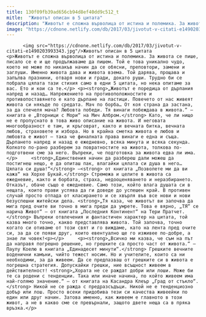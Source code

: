 ```yaml
---
title: 130f09fb39ad656cb94d8ef40dd9c512_t
mitle:  "Животът описан в 5 цитата"
description: "Животът е сложна върволица от истина и полемика. За живота се пише, писало се е и ще продължаваме да пишем. Той е това уникално чудо, което не може по никакъв начин да се обясни, преповтори, замени и заглуши. Именно живота дава и живота взема. Той дарява, прощава и запълва празнини, отваря нови и гради, докато …"
image: "https://cdnone.netlify.com/db/2017/03/jivotut-v-citati-e1490203993343.jpg"
---
```


          <img src="https://cdnone.netlify.com/db/2017/03/jivotut-v-citati-e1490203993343.jpg"/>Животът описан в 5 цитата        <p>Животът е сложна върволица от истина и полемика. За живота се пише, писало се е и ще продължаваме да пишем. Той е това уникално чудо, което не може по никакъв начин да се обясни, преповтори, замени и заглуши. Именно живота дава и живота взема. Той дарява, прощава и запълва празнини, отваря нови и гради, докато руши. Трудно би се побрала цялата тази стихия само в едни 5 цитата, но нека опитаме за вас. Ето и кои са те.</p> <p><strong>„Животът е поредица от дърпания напред и назад… Напрежението на противоположностите и противопоставянето е като дърпане на ластици. Повечето от нас живеят живота си някъде по средата. Мач по борба… От коя страна да застана, за да спечеля мача? Любовта победи. Тя винаги побеждава в живота.“ – книгата е „Вторници с Мори“ на Мич Албром.</strong> Като, че ли нищо не е пропуснато в това живо описание на живота. И неговата многообразност е там, и кръговрат, както и вечната битка, вечната любов, страховете и избора. Но в крайна сметка живота е любов и любовта е живот – така че финалната права винаги е една и съща. Дърпането напред и назад е ежедневно, всяка минута и всяка секунда. Колкото по-рано разберем за повратностите на живота, толкова по-подготвени сме за него. Въпреки, че подготовка за живота едва ли има.</p>     <strong>„Единствения начин да разбереш дали можеш да постигнеш нещо, е да опиташ пак, влагайки цялата си душа в него… Цялата си душа!“</strong> –<strong> от книгата „Позволете ми да ви кажа“ на Хорхе Букай.</strong> Стремежа и целите в живота са ежедневие, както и борбата, страха, недооценяването и неразбирането. Отказът, обаче също е ежедневие. Само този, който влага душата си в нещата, които прави успява да ги доведе до успешен край. В противен случай просто отпада от класирането и се хвърля във все нови и нови безуспешни житейски дела. <strong>„Тя каза, че животът ви започва да мига пред очите ви точно в мига преди да умрете. Това е вярно, „ТЯ“ се нарича Живот“ – от книгата „Последния Континент“ на Тери Пратчет.</strong> Въпреки отвлечения и фантастичен характер на цитата, той казва много точно, какво представлява живота. Той започва, точно когато си отиваме от този свят и го виждаме, като на лента пред очите си, за да се появи друг, които евентуално ще го изживее по-добре, а знае ли човек!<p></p>     <p><strong>„Всичко ми казва, че съм на път да направя погрешно решение, но грешките са просто част от живота.“ – Паулу Коелю в книгата „Единадесет минути“.</strong> Грешките вечните воденични камъни, чийто тежест носим. Но и учителите, които са ни необходими, за да живеем. Да се предпазваш от грешките си в живота е погрешна стратегия. Допускайки грешки, ние всъщност живеем в действителност! <strong>„Хората не се раждат добри или лоши. Може би те са родени с тенденции. Така или иначе начина, по който живеем има най-голямо значение.“ – от книгата на Касандра Клеър „Град от стъкло“.</strong> Никой не се ражда с предразсъдъци. Никой не е тенденциозно добър или лош. Просто всеки придобива тези си качества живеейки по един или друг начин. Затова именно, как живеем е главното в този живот, а не в какво сме се превърнали, защото двете неща са в пряка връзка.</p>        